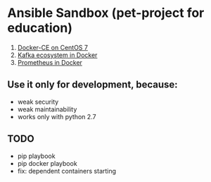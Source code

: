 # Ansible Sandbox (pet-project for education)

1. [Docker-CE on CentOS 7](docker-centos/DOCKER_CENTOS.md)
2. [Kafka ecosystem in Docker](kafka/KAFKA_DOCKER.md)
3. [Prometheus in Docker](prometheus/PROMETHEUS_DOCKER.md)

## Use it only for development, because:
- weak security
- weak maintainability
- works only with python 2.7

## TODO

- pip playbook
- pip docker playbook
- fix: dependent containers starting
